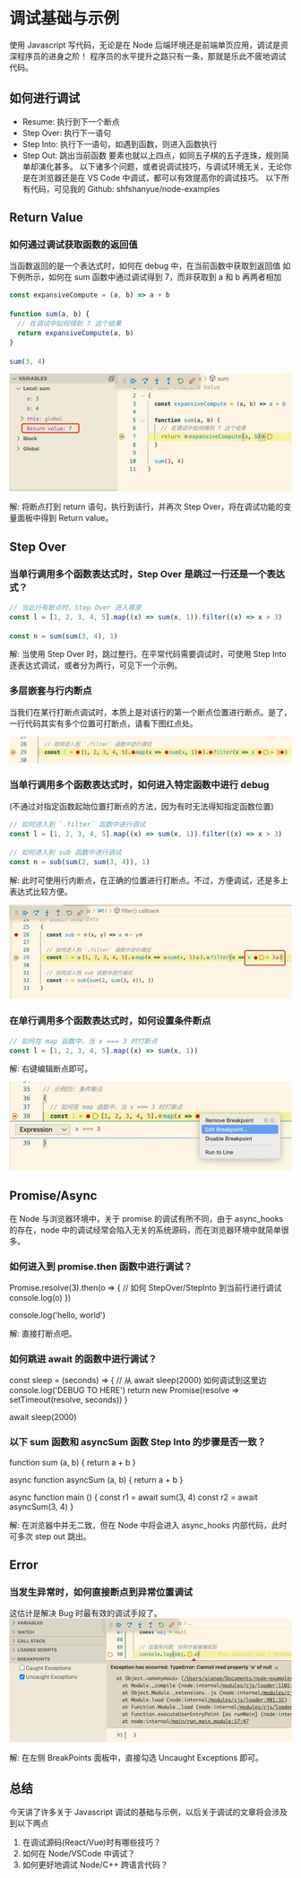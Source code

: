 # 调试基础与示例

使用 Javascript 写代码，无论是在 Node 后端环境还是前端单页应用，调试是资深程序员的进身之阶！
程序员的水平提升之路只有一条，那就是乐此不疲地调试代码。

## 如何进行调试

- Resume: 执行到下一个断点
- Step Over: 执行下一语句
- Step Into: 执行下一语句，如遇到函数，则进入函数执行
- Step Out: 跳出当前函数
  要素也就以上四点，如同五子棋的五子连珠，规则简单却演化甚多。
  以下诸多个问题，或者说调试技巧，与调试环境无关，无论你是在浏览器还是在 VS Code 中调试，都可以有效提高你的调试技巧。
  以下所有代码，可见我的 Github: shfshanyue/node-examples

## Return Value

### 如何通过调试获取函数的返回值

当函数返回的是一个表达式时，如何在 debug 中，在当前函数中获取到返回值
如下例所示，如何在 sum 函数中通过调试得到 7，而非获取到 a 和 b 再两者相加

```js
const expansiveCompute = (a, b) => a + b

function sum(a, b) {
  // 在调试中如何得到 7 这个结果
  return expansiveCompute(a, b)
}

sum(3, 4)
```

![3-1](./img/3-1.jpg)

解: 将断点打到 return 语句，执行到该行，并再次 Step Over，将在调试功能的变量面板中得到 Return value。

## Step Over

### 当单行调用多个函数表达式时，Step Over 是跳过一行还是一个表达式？

```js
// 当此行有断点时，Step Over 进入哪里
const l = [1, 2, 3, 4, 5].map((x) => sum(x, 1)).filter((x) => x > 3)

const n = sum(sum(3, 4), 1)
```

解: 当使用 Step Over 时，跳过整行。在平常代码需要调试时，可使用 Step Into 逐表达式调试，或者分为两行，可见下一个示例。

### 多层嵌套与行内断点

当我们在某行打断点调试时，本质上是对该行的第一个断点位置进行断点。是了，一行代码其实有多个位置可打断点，请看下图红点处。

![3-2](./img/3-2.jpg)

### 当单行调用多个函数表达式时，如何进入特定函数中进行 debug

(不通过对指定函数起始位置打断点的方法，因为有时无法得知指定函数位置)

```js
// 如何进入到 `.filter` 函数中进行调试
const l = [1, 2, 3, 4, 5].map((x) => sum(x, 1)).filter((x) => x > 3)

// 如何进入到 sub 函数中进行调试
const n = sub(sum(2, sum(3, 4)), 1)
```

解: 此时可使用行内断点，在正确的位置进行打断点。不过，方便调试，还是多上表达式比较方便。

![3-3](./img/3-3.jpg)

### 在单行调用多个函数表达式时，如何设置条件断点

```js
// 如何在 map 函数中，当 x === 3 时打断点
const l = [1, 2, 3, 4, 5].map((x) => sum(x, 1))
```

解: 右键编辑断点即可。

![3-4](./img/3-4.jpg)

## Promise/Async

在 Node 与浏览器环境中，关于 promise 的调试有所不同，由于 async_hooks 的存在，node 中的调试经常会陷入无关的系统源码，而在浏览器环境中就简单很多。

### 如何进入到 promise.then 函数中进行调试？

Promise.resolve(3).then(o => {
// 如何 StepOver/StepInto 到当前行进行调试
console.log(o)
})

console.log('hello, world')

解: 直接打断点吧。

### 如何跳进 await 的函数中进行调试？

const sleep = (seconds) => {
// 从 await sleep(2000) 如何调试到这里边
console.log('DEBUG TO HERE')
return new Promise(resolve => setTimeout(resolve, seconds))
}

await sleep(2000)

### 以下 sum 函数和 asyncSum 函数 Step Into 的步骤是否一致？

function sum (a, b) {
return a + b
}

async function asyncSum (a, b) {
return a + b
}

async function main () {
const r1 = await sum(3, 4)
const r2 = await asyncSum(3, 4)
}

解: 在浏览器中并无二致，但在 Node 中将会进入 async_hooks 内部代码，此时可多次 step out 跳出。

## Error

### 当发生异常时，如何直接断点到异常位置调试

这估计是解决 Bug 时最有效的调试手段了。
![3-5](./img/3-5.jpg)

解: 在左侧 BreakPoints 面板中，直接勾选 Uncaught Exceptions 即可。

## 总结

今天讲了许多关于 Javascript 调试的基础与示例，以后关于调试的文章将会涉及到以下两点

1. 在调试源码(React/Vue)时有哪些技巧？
2. 如何在 Node/VSCode 中调试？
3. 如何更好地调试 Node/C++ 跨语言代码？
